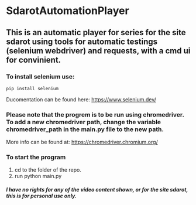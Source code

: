 # SdarotAutomationPlayer

## This is an automatic player for series for the site sdarot using tools for automatic testings (selenium webdriver) and requests, with a cmd ui for convinient. 

### To install selenium use:
    pip install selenium

Ducomentation can be found here: https://www.selenium.dev/

### Please note that the progrem is to be run using chromedriver. To add a new chromedriver path, change the variable chromedriver_path in the main.py file to the new path.

More info can be found at:  https://chromedriver.chromium.org/

### To start the program
1. cd to the folder of the repo.
2. run python main.py

##### I have no rights for any of the video content shown, or for the site sdarot, this is for personal use only.
